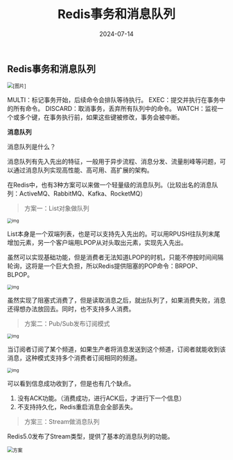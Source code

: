 ﻿---
title: Redis事务和消息队列
shortTitle: 11.Redis事务和消息队列
category:
  - Redis
tag:
  - Redis
date: 2024-07-14
---

## Redis事务和消息队列

<img src="https://cdn.golangcode.cn/images/202501182052315.png" alt="[图片]" style="zoom:80%;" />

MULTI：标记事务开始，后续命令会排队等待执行。
EXEC：提交并执行在事务中的所有命令。
DISCARD：取消事务，丢弃所有队列中的命令。
WATCH：监视一个或多个键，在事务执行前，如果这些键被修改，事务会被中断。

**消息队列**

消息队列是什么？

消息队列有先入先出的特征，一般用于异步流程、消息分发、流量削峰等问题，可以通过消息队列实现高性能、高可用、高扩展的架构。

在Redis中，也有3种方案可以来做一个轻量级的消息队列。（比较出名的消息队列：ActiveMQ、RabbitMQ、Kafka、RocketMQ）

> 方案一：List对象做队列

<img src="https://i-blog.csdnimg.cn/direct/540a39284db24336aa323fb2429ce88c.png" alt="img" style="zoom:67%;" />

List本身是一个双端列表，也是可以支持先入先出的。可以用RPUSH往队列末尾增加元素，另一个客户端用LPOP从对头取出元素，实现先入先出。

虽然可以实现基础功能，但是消费者无法知道LPOP的时机，只能不停按时间间隔轮询，这将是一个巨大负担，所以Redis提供阻塞的POP命令：BRPOP、BLPOP。

<img src="https://i-blog.csdnimg.cn/direct/a341750f57694306807f692ce430ef01.png" alt="img" style="zoom:67%;" />

虽然实现了阻塞式消费了，但是读取消息之后，就出队列了，如果消费失败，消息还得想办法放回去。同时，也不支持多人消费。
> 方案二：Pub/Sub发布订阅模式

<img src="https://cdn.golangcode.cn/images/202501182103869.png" alt="img" style="zoom:67%;" />

当订阅者订阅了某个频道，如果生产者将消息发送到这个频道，订阅者就能收到该消息，这种模式支持多个消费者订阅相同的频道。

<img src="https://i-blog.csdnimg.cn/direct/62ef1831620a4698838cf69f988575cd.png" alt="img" style="zoom:67%;" />

可以看到信息成功收到了，但是也有几个缺点。

1. 没有ACK功能。（消费成功，进行ACK后，才进行下一个信息）
2. 不支持持久化，Redis重启消息会全部丢失。


> 方案三：Stream做消息队列

Redis5.0发布了Stream类型，提供了基本的消息队列的功能。

<img src="https://cdn.golangcode.cn/images/202501182052023.png" alt="方案" style="zoom:80%;" />

